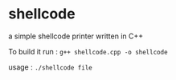 # shellcode
a simple shellcode printer written in C++

To build it run :
`g++ shellcode.cpp -o shellcode `

usage : 
`./shellcode file`
